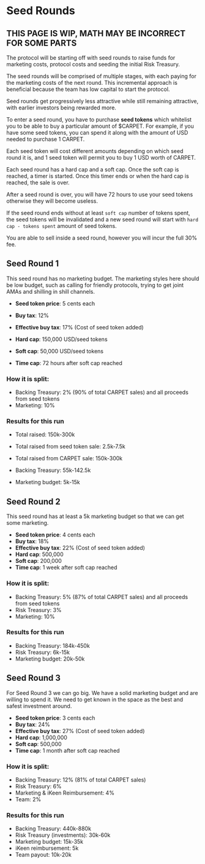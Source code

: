# Seed Rounds

## THIS PAGE IS WIP, MATH MAY BE INCORRECT FOR SOME PARTS

The protocol will be starting off with seed rounds to raise funds for marketing costs, protocol costs and seeding the initial Risk Treasury.

The seed rounds will be comprised of multiple stages, with each paying for the marketing costs of the next round. This incremental approach is beneficial because the team has low capital to start the protocol.

Seed rounds get progressively less attractive while still remaining attractive, with earlier investors being rewarded more.

To enter a seed round, you have to purchase **seed tokens** which whitelist you to be able to buy a particular amount of $CARPET. For example, if you have some seed tokens, you can spend it along with the amount of USD needed to purchase 1 CARPET.

Each seed token will cost different amounts depending on which seed round it is, and 1 seed token will permit you to buy 1 USD worth of CARPET.

Each seed round has a hard cap and a soft cap. Once the soft cap is reached, a timer is started. Once this timer ends or when the hard cap is reached, the sale is over.

After a seed round is over, you will have 72 hours to use your seed tokens otherwise they will become useless.

If the seed round ends without at least `soft cap` number of tokens spent, the seed tokens will be invalidated and a new seed round will start with `hard cap - tokens spent` amount of seed tokens.

You are able to sell inside a seed round, however you will incur the full 30% fee.

## Seed Round 1

This seed round has no marketing budget. The marketing styles here should be low budget, such as calling for friendly protocols, trying to get joint AMAs and shilling in shill channels.

- **Seed token price**: 5 cents each

- **Buy tax**: 12%
- **Effective buy tax**: 17% (Cost of seed token added)
- **Hard cap**: 150,000 USD/seed tokens
- **Soft cap**: 50,000 USD/seed tokens

- **Time cap**: 72 hours after soft cap reached

### How it is split:

- Backing Treasury: 2% (90% of total CARPET sales) and all proceeds from seed tokens
- Marketing: 10%

### Results for this run

- Total raised: 150k-300k
- Total raised from seed token sale: 2.5k-7.5k
- Total raised from CARPET sale: 150k-300k

- Backing Treasury: 55k-142.5k
- Marketing budget: 5k-15k

## Seed Round 2

This seed round has at least a 5k marketing budget so that we can get some marketing.

- **Seed token price**: 4 cents each
- **Buy tax**: 18%
- **Effective buy tax**: 22% (Cost of seed token added)
- **Hard cap**: 500,000
- **Soft cap**: 200,000
- **Time cap**: 1 week after soft cap reached

### How it is split:

- Backing Treasury: 5% (87% of total CARPET sales) and all proceeds from seed tokens
- Risk Treasury: 3%
- Marketing: 10%

### Results for this run

- Backing Treasury: 184k-450k
- Risk Treasury: 6k-15k
- Marketing budget: 20k-50k

## Seed Round 3

For Seed Round 3 we can go big. We have a solid marketing budget and are willing to spend it. We need to get known in the space as the best and safest investment around.

- **Seed token price**: 3 cents each
- **Buy tax**: 24%
- **Effective buy tax**: 27% (Cost of seed token added)
- **Hard cap**: 1,000,000
- **Soft cap**: 500,000
- **Time cap**: 1 month after soft cap reached

### How it is split:

- Backing Treasury: 12% (81% of total CARPET sales)
- Risk Treasury: 6%
- Marketing & iKeen Reimbursement: 4%
- Team: 2%

### Results for this run

- Backing Treasury: 440k-880k
- Risk Treasury (investments): 30k-60k
- Marketing budget: 15k-35k
- iKeen reimbursement: 5k
- Team payout: 10k-20k
